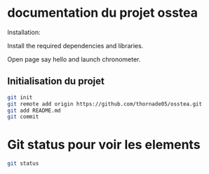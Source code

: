 # documentation du projet osstea

Installation:

Install the required dependencies and libraries.

Open page say hello and launch chronometer.
## Initialisation du projet

```bash
git init
git remote add origin https://github.com/thornade05/osstea.git
git add README.md
git commit
```
# Git status pour voir les elements
```bash
git status
```

